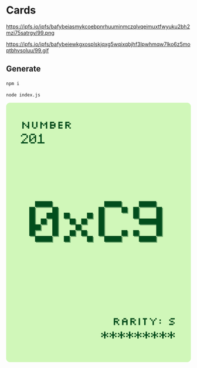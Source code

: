 # Cards

https://ipfs.io/ipfs/bafybeiasmykcoebpnrhuuminmczqlvqeimuxtfwyuku2bh2mzi75satrgy/99.png

https://ipfs.io/ipfs/bafybeiewkgxosplskjqxg5wqixqbjhf3lpwhmqw7lko6z5moptbhvsoluu/99.gif

## Generate

`npm i`

`node index.js`

![](cards/201.png)
